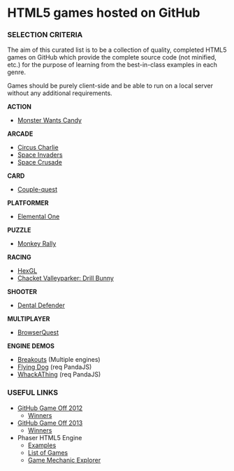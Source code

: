HTML5 games hosted on GitHub
================

### SELECTION CRITERIA

The aim of this curated list is to be a collection of quality, completed HTML5 games on GitHub which provide the complete source code (not minified, etc.) for the purpose of learning from the best-in-class examples in each genre.

Games should be purely client-side and be able to run on a local server without any additional requirements.

**ACTION**

- [Monster Wants Candy](https://github.com/EnclaveGames/Monster-Wants-Candy)

**ARCADE**

- [Circus Charlie](https://github.com/eugenioclrc/circushtml5)
- [Space Invaders](https://github.com/StrykerKKD/SpaceInvaders)
- [Space Crusade](https://github.com/Loopeex/space-crusade)

**CARD**

- [Couple-quest](https://github.com/Clonewayx/Couple-quest)


**PLATFORMER**

- [Elemental One](https://github.com/voithos/elemental-one)

**PUZZLE**

- [Monkey Rally](https://github.com/antila/ludum-dare-28)

**RACING**

- [HexGL](https://github.com/BKcore/HexGL)
- [Chacket Valleyparker: Drill Bunny](https://github.com/DreamShowAdventures/LudumDare29)

**SHOOTER**

- [Dental Defender](https://github.com/cshepp/candyjam/)

**MULTIPLAYER**

- [BrowserQuest](https://github.com/mozilla/BrowserQuest)

**ENGINE DEMOS**

- [Breakouts](https://github.com/city41/breakouts) (Multiple engines)
- [Flying Dog](https://github.com/ekelokorpi/flyingdog) (req PandaJS)
- [WhackAThing](https://github.com/ekelokorpi/whackathing) (req PandaJS)


### USEFUL LINKS
- [GitHub Game Off 2012](https://github.com/blog/1303-github-game-off) 
  - [Winners](https://github.com/blog/1337-github-game-off-winners)
- [GitHub Game Off 2013](https://github.com/blog/1674-github-game-off-ii)
  - [Winners](https://github.com/blog/1731-github-game-off-ii-winners)
- Phaser HTML5 Engine
  - [Examples](https://github.com/photonstorm/phaser-examples)
  - [List of Games](http://pgl.ilinov.eu/)
  - [Game Mechanic Explorer](http://gamemechanicexplorer.com/)
